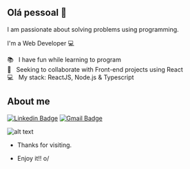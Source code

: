 
## Olá pessoal 👋
I am passionate about solving problems using programming.

I'm a Web Developer 💻

  📚 &nbsp; I have fun while learning to program
 <br/> :purple_heart: &nbsp; Seeking to collaborate with Front-end projects using React
 <br/> :computer: &nbsp; My stack: ReactJS, Node.js & Typescript
 
## About me 
[![Linkedin Badge](https://img.shields.io/badge/-LinkedIn-blue?style=flat-square&logo=Linkedin&logoColor=white&link=linkedin.com/in/rafgls/)](https://linkedin.com/in/rafgls/)
[![Gmail Badge](https://img.shields.io/badge/-Gmail-c14438?style=flat-square&logo=Gmail&logoColor=white&link=mailto:rafaelgaedke@gmail.com)](mailto:rafaelgaedke@gmail.com)

![alt text](https://i.imgur.com/f5Qbthm.jpg)


- Thanks for visiting. 

- Enjoy it!! o/
